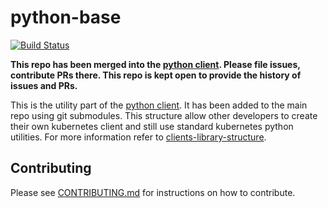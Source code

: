 # python-base

[![Build Status](https://travis-ci.org/kubernetes-client/python-base.svg?branch=master)](https://travis-ci.org/kubernetes-client/python-base)

**This repo has been merged into the [python client](https://github.com/kubernetes-client/python/tree/master/kubernetes/base). Please file issues, contribute PRs there. This repo is kept open to provide the history of issues and PRs.**

This is the utility part of the [python client](https://github.com/kubernetes-client/python). It has been added to the main
repo using git submodules. This structure allow other developers to create
their own kubernetes client and still use standard kubernetes python utilities.
For more information refer to [clients-library-structure](https://github.com/kubernetes/community/blob/master/contributors/design-proposals/api-machinery/csi-client-structure-proposal.md).

## Contributing

Please see [CONTRIBUTING.md](CONTRIBUTING.md) for instructions on how to contribute.

